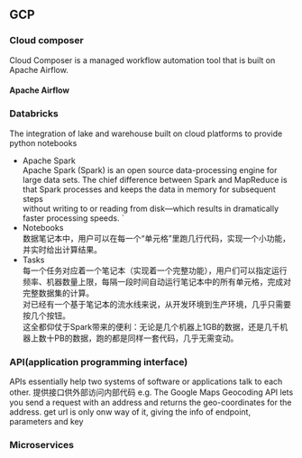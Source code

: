 ## GCP   
### Cloud composer    
Cloud Composer is a managed workflow automation tool that is built on Apache Airflow.
#### Apache Airflow

### Databricks
The integration of lake and warehouse built on cloud platforms to provide python notebooks
- Apache Spark    
Apache Spark (Spark) is an open source data-processing engine for large data sets.
The chief difference between Spark and MapReduce is that Spark processes and keeps the data in memory for subsequent steps    
without writing to or reading from disk—which results in dramatically faster processing speeds. `
- Notebooks    
数据笔记本中，用户可以在每一个“单元格”里跑几行代码，实现一个小功能，并实时给出计算结果。
- Tasks    
每一个任务对应着一个笔记本（实现着一个完整功能），用户们可以指定运行频率、机器数量上限，每隔一段时间自动运行笔记本中的所有单元格，完成对完整数据集的计算。    
对已经有一个基于笔记本的流水线来说，从开发环境到生产环境，几乎只需要按几个按钮。   
这全都仰仗于Spark带来的便利：无论是几个机器上1GB的数据，还是几千机器上数十PB的数据，跑的都是同样一套代码，几乎无需变动。


### API(application programming interface)
APIs essentially help two systems of software or applications talk to each other.
提供接口供外部访问内部代码
e.g.
The Google Maps Geocoding API lets you send a request with an address and returns the geo-coordinates for the address.
get url is only onw way of it, giving the info of endpoint, parameters and key

### Microservices
